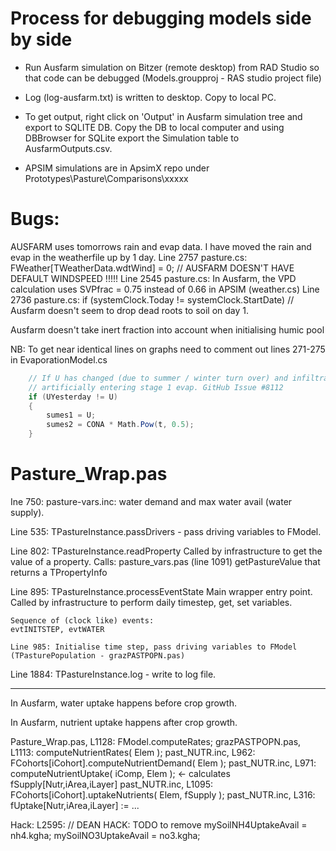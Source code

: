 # Process for debugging models side by side

* Run Ausfarm simulation on Bitzer (remote desktop) from RAD Studio so that code can be debugged (Models.groupproj - RAS studio project file)
* Log (log-ausfarm.txt) is written to desktop. Copy to local PC.
* To get output, right click on 'Output' in Ausfarm simulation tree and export to SQLITE DB. Copy the DB to local computer and using DBBrowser for SQLite export the Simulation table to AusfarmOutputs.csv.

* APSIM simulations are in ApsimX repo under Prototypes\Pasture\Comparisons\xxxxx

# Bugs:

AUSFARM uses tomorrows rain and evap data. I have moved the rain and evap in the weatherfile up by 1 day.
Line 2757 pasture.cs: FWeather[TWeatherData.wdtWind] = 0;   // AUSFARM DOESN'T HAVE DEFAULT WINDSPEED !!!!!
Line 2545 pasture.cs: In Ausfarm, the VPD calculation uses SVPfrac = 0.75 instead of 0.66 in APSIM (weather.cs)
Line 2736 pasture.cs: if (systemClock.Today != systemClock.StartDate) // Ausfarm doesn't seem to drop dead roots to soil on day 1.

Ausfarm doesn't take inert fraction into account when initialising humic pool

NB: To get near identical lines on graphs need to comment out lines 271-275 in EvaporationModel.cs

```c#
    // If U has changed (due to summer / winter turn over) and infiltration is zero then reset sumes1 to U to stop
    // artificially entering stage 1 evap. GitHub Issue #8112
    if (UYesterday != U)
    {
        sumes1 = U;
        sumes2 = CONA * Math.Pow(t, 0.5);
    }
```


# Pasture_Wrap.pas

Ine 750: pasture-vars.inc: water demand and max water avail (water supply).

Line 535: TPastureInstance.passDrivers - pass driving variables to FModel.

Line 802: TPastureInstance.readProperty
    Called by infrastructure to get the value of a property.
    Calls: pasture_vars.pas (line 1091) getPastureValue that returns a TPropertyInfo

Line 895: TPastureInstance.processEventState Main wrapper entry point.
    Called by infrastructure to perform daily timestep, get, set variables.

    Sequence of (clock like) events:
    evtINITSTEP, evtWATER

    Line 985: Initialise time step, pass driving variables to FModel (TPasturePopulation - grazPASTPOPN.pas)

Line 1884: TPastureInstance.log - write to log file.

---------------------------------------------------------------------

In Ausfarm, water uptake happens before crop growth.

In Ausfarm, nutrient uptake happens after crop growth.

Pasture_Wrap.pas, L1128: FModel.computeRates;
   grazPASTPOPN.pas, L1113: computeNutrientRates( Elem );
      past_NUTR.inc, L962:     FCohorts[iCohort].computeNutrientDemand( Elem );
      past_NUTR.inc, L971:     computeNutrientUptake( iComp, Elem );   <- calculates fSupply[Nutr,iArea,iLayer]
         past_NUTR.inc, L1095:    FCohorts[iCohort].uptakeNutrients( Elem, fSupply );
            past_NUTR.inc, L316:     fUptake[Nutr,iArea,iLayer] := ...


Hack: L2595:
    // DEAN HACK: TODO to remove
    mySoilNH4UptakeAvail = nh4.kgha;
    mySoilNO3UptakeAvail = no3.kgha;